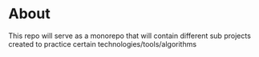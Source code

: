 # About

This repo will serve as a monorepo that will contain different sub projects
created to practice certain technologies/tools/algorithms
